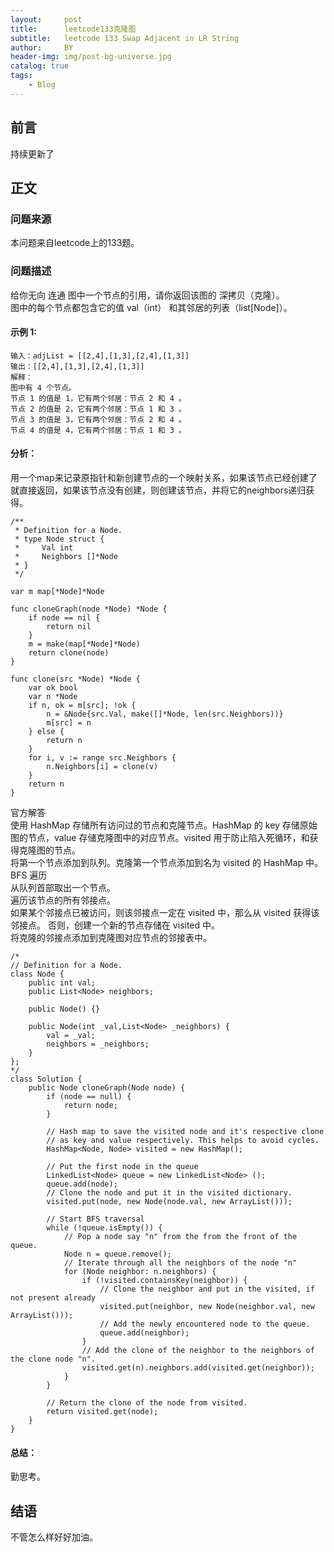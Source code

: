 ```yaml
---
layout:     post
title:      leetcode133克隆图
subtitle:   leetcode 133 Swap Adjacent in LR String
author:     BY
header-img: img/post-bg-universe.jpg
catalog: true
tags:
    - Blog
---
```



## 前言

持续更新了

## 正文

### 问题来源

本问题来自leetcode上的133题。  

### 问题描述

给你无向 连通 图中一个节点的引用，请你返回该图的 深拷贝（克隆）。  
图中的每个节点都包含它的值 val（int） 和其邻居的列表（list[Node]）。   

#### 示例 1:
```
输入：adjList = [[2,4],[1,3],[2,4],[1,3]]
输出：[[2,4],[1,3],[2,4],[1,3]]
解释：
图中有 4 个节点。
节点 1 的值是 1，它有两个邻居：节点 2 和 4 。
节点 2 的值是 2，它有两个邻居：节点 1 和 3 。
节点 3 的值是 3，它有两个邻居：节点 2 和 4 。
节点 4 的值是 4，它有两个邻居：节点 1 和 3 。
```

#### 分析：
用一个map来记录原指针和新创建节点的一个映射关系，如果该节点已经创建了就直接返回，如果该节点没有创建，则创建该节点，并将它的neighbors递归获得。  
```
/**
 * Definition for a Node.
 * type Node struct {
 *     Val int
 *     Neighbors []*Node
 * }
 */

var m map[*Node]*Node

func cloneGraph(node *Node) *Node {
    if node == nil {
        return nil
    }
    m = make(map[*Node]*Node)
    return clone(node)
}

func clone(src *Node) *Node {
    var ok bool
    var n *Node
    if n, ok = m[src]; !ok {
        n = &Node{src.Val, make([]*Node, len(src.Neighbors))}
        m[src] = n
    } else {
        return n
    }
    for i, v := range src.Neighbors {
        n.Neighbors[i] = clone(v)
    }
    return n
}
```

官方解答  
使用 HashMap 存储所有访问过的节点和克隆节点。HashMap 的 key 存储原始图的节点，value 存储克隆图中的对应节点。visited 用于防止陷入死循环，和获得克隆图的节点。  
将第一个节点添加到队列。克隆第一个节点添加到名为 visited 的 HashMap 中。  
    BFS 遍历  
从队列首部取出一个节点。  
遍历该节点的所有邻接点。  
如果某个邻接点已被访问，则该邻接点一定在 visited 中，那么从 visited 获得该邻接点。
否则，创建一个新的节点存储在 visited 中。  
将克隆的邻接点添加到克隆图对应节点的邻接表中。  
```
/*
// Definition for a Node.
class Node {
    public int val;
    public List<Node> neighbors;

    public Node() {}

    public Node(int _val,List<Node> _neighbors) {
        val = _val;
        neighbors = _neighbors;
    }
};
*/
class Solution {
    public Node cloneGraph(Node node) {
        if (node == null) {
            return node;
        }

        // Hash map to save the visited node and it's respective clone
        // as key and value respectively. This helps to avoid cycles.
        HashMap<Node, Node> visited = new HashMap();

        // Put the first node in the queue
        LinkedList<Node> queue = new LinkedList<Node> ();
        queue.add(node);
        // Clone the node and put it in the visited dictionary.
        visited.put(node, new Node(node.val, new ArrayList()));

        // Start BFS traversal
        while (!queue.isEmpty()) {
            // Pop a node say "n" from the from the front of the queue.
            Node n = queue.remove();
            // Iterate through all the neighbors of the node "n"
            for (Node neighbor: n.neighbors) {
                if (!visited.containsKey(neighbor)) {
                    // Clone the neighbor and put in the visited, if not present already
                    visited.put(neighbor, new Node(neighbor.val, new ArrayList()));
                    // Add the newly encountered node to the queue.
                    queue.add(neighbor);
                }
                // Add the clone of the neighbor to the neighbors of the clone node "n".
                visited.get(n).neighbors.add(visited.get(neighbor));
            }
        }

        // Return the clone of the node from visited.
        return visited.get(node);
    }
}
```

#### 总结：
勤思考。  

## 结语
不管怎么样好好加油。  
